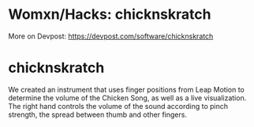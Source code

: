 # Womxn/Hacks: chicknskratch
More on Devpost: https://devpost.com/software/chicknskratch

# chicknskratch
We created an instrument that uses finger positions from Leap Motion to determine the volume of the Chicken Song, as well as a live visualization. The right hand controls the volume of the sound according to pinch strength, the spread between thumb and other fingers.
